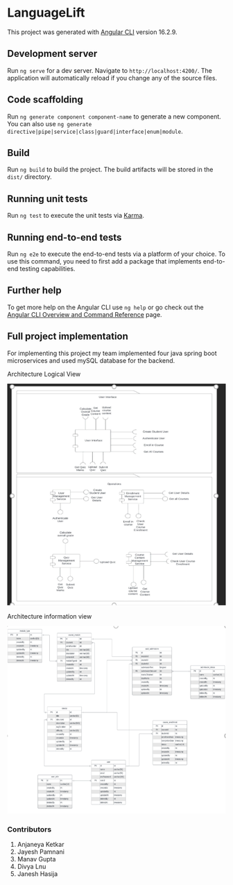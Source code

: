 # LanguageLift

This project was generated with [Angular CLI](https://github.com/angular/angular-cli) version 16.2.9.

## Development server

Run `ng serve` for a dev server. Navigate to `http://localhost:4200/`. The application will automatically reload if you change any of the source files.

## Code scaffolding

Run `ng generate component component-name` to generate a new component. You can also use `ng generate directive|pipe|service|class|guard|interface|enum|module`.

## Build

Run `ng build` to build the project. The build artifacts will be stored in the `dist/` directory.

## Running unit tests

Run `ng test` to execute the unit tests via [Karma](https://karma-runner.github.io).

## Running end-to-end tests

Run `ng e2e` to execute the end-to-end tests via a platform of your choice. To use this command, you need to first add a package that implements end-to-end testing capabilities.

## Further help

To get more help on the Angular CLI use `ng help` or go check out the [Angular CLI Overview and Command Reference](https://angular.io/cli) page.

## Full project implementation

For implementing this project my team implemented four java spring boot microservices and used mySQL database for the backend.

Architecture Logical View

<p align='center'>  
  <img src='Architecture Photo.png' />
</p>


Architecture information view

<p align='center'>  
  <img src='Database schema.png' />
</p>

### Contributors

1. Anjaneya Ketkar
2. Jayesh Pamnani
3. Manav Gupta
4. Divya Lnu
5. Janesh Hasija
